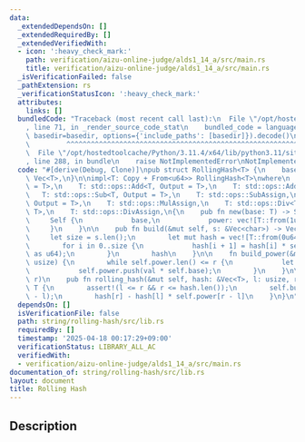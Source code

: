 ```yaml
---
data:
  _extendedDependsOn: []
  _extendedRequiredBy: []
  _extendedVerifiedWith:
  - icon: ':heavy_check_mark:'
    path: verification/aizu-online-judge/alds1_14_a/src/main.rs
    title: verification/aizu-online-judge/alds1_14_a/src/main.rs
  _isVerificationFailed: false
  _pathExtension: rs
  _verificationStatusIcon: ':heavy_check_mark:'
  attributes:
    links: []
  bundledCode: "Traceback (most recent call last):\n  File \"/opt/hostedtoolcache/Python/3.11.4/x64/lib/python3.11/site-packages/onlinejudge_verify/documentation/build.py\"\
    , line 71, in _render_source_code_stat\n    bundled_code = language.bundle(stat.path,\
    \ basedir=basedir, options={'include_paths': [basedir]}).decode()\n          \
    \         ^^^^^^^^^^^^^^^^^^^^^^^^^^^^^^^^^^^^^^^^^^^^^^^^^^^^^^^^^^^^^^^^^^^^^^^^^^^^^^^^^\n\
    \  File \"/opt/hostedtoolcache/Python/3.11.4/x64/lib/python3.11/site-packages/onlinejudge_verify/languages/rust.py\"\
    , line 288, in bundle\n    raise NotImplementedError\nNotImplementedError\n"
  code: "#[derive(Debug, Clone)]\npub struct RollingHash<T> {\n    base: T,\n    power:\
    \ Vec<T>,\n}\n\nimpl<T: Copy + From<u64>> RollingHash<T>\nwhere\n    T: std::ops::Neg<Output\
    \ = T>,\n    T: std::ops::Add<T, Output = T>,\n    T: std::ops::AddAssign,\n \
    \   T: std::ops::Sub<T, Output = T>,\n    T: std::ops::SubAssign,\n    T: std::ops::Mul<T,\
    \ Output = T>,\n    T: std::ops::MulAssign,\n    T: std::ops::Div<T, Output =\
    \ T>,\n    T: std::ops::DivAssign,\n{\n    pub fn new(base: T) -> Self {\n   \
    \     Self {\n            base,\n            power: vec![T::from(1u64)],\n   \
    \     }\n    }\n\n    pub fn build(&mut self, s: &Vec<char>) -> Vec<T> {\n   \
    \     let size = s.len();\n        let mut hash = vec![T::from(0u64); size + 1];\n\
    \        for i in 0..size {\n            hash[i + 1] = hash[i] * self.base + T::from(s[i]\
    \ as u64);\n        }\n        hash\n    }\n\n    fn build_power(&mut self, r:\
    \ usize) {\n        while self.power.len() <= r {\n            let val = *self.power.last().unwrap();\n\
    \            self.power.push(val * self.base);\n        }\n    }\n\n    // [l,\
    \ r)\n    pub fn rolling_hash(&mut self, hash: &Vec<T>, l: usize, r: usize) ->\
    \ T {\n        assert!(l <= r && r <= hash.len());\n        self.build_power(r\
    \ - l);\n        hash[r] - hash[l] * self.power[r - l]\n    }\n}\n"
  dependsOn: []
  isVerificationFile: false
  path: string/rolling-hash/src/lib.rs
  requiredBy: []
  timestamp: '2025-04-18 00:17:29+09:00'
  verificationStatus: LIBRARY_ALL_AC
  verifiedWith:
  - verification/aizu-online-judge/alds1_14_a/src/main.rs
documentation_of: string/rolling-hash/src/lib.rs
layout: document
title: Rolling Hash
---
```


## Description
